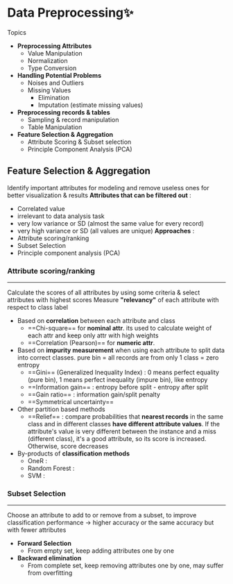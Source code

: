 # Data Preprocessing✨
Topics
- **Preprocessing Attributes**
	- Value Manipulation
	- Normalization
	- Type Conversion
- **Handling Potential Problems**
	- Noises and Outliers
	- Missing Values
		- Elimination
		- Imputation (estimate missing values)
- **Preprocessing records & tables**
	- Sampling & record manipulation
	- Table Manipulation
- **Feature Selection & Aggregation**
	- Attribute Scoring & Subset selection
	- Principle Component Analysis (PCA)

## Feature Selection & Aggregation
Identify important attributes for modeling and remove useless ones for better visualization & results
**Attributes that can be filtered out** :
- Correlated value
- irrelevant to data analysis task
- very low variance or SD (almost the same value for every record)
- very high variance or SD (all values are unique)
**Approaches** : 
- Attribute scoring/ranking
- Subset Selection
- Principle component analysis (PCA)
### Attribute scoring/ranking
 ---
 Calculate the scores of all attributes by using some criteria & select attributes with highest scores
 Measure **"relevancy"** of each attribute with respect to class label
 - Based on **correlation** between each attribute and class
	 - ==Chi-square== for **nominal attr**. its used to calculate weight of each attr and keep only attr with high weights
	 - ==Correlation (Pearson)== for **numeric attr**. 
 - Based on **impurity measurement** when using each attribute to split data into correct classes. pure bin = all records are from only 1 class = zero entropy
	 - ==Gini== (Generalized Inequality Index) : 0 means perfect equality (pure bin), 1 means perfect inequality (impure bin), like entropy
	 - ==Information gain== : entropy before split - entropy after split
	 - ==Gain ratio== : information gain/split penalty
	 - ==Symmetrical uncertainty== 
 - Other partition based methods
	 - ==Relief== : compare probabilities that **nearest records** in the same class and in different classes **have different attribute values**. If the attribute's value is very different between the instance and a miss (different class), it's a good attribute, so its score is increased. Otherwise, score decreases
 - By-products of **classification methods**
	 - OneR : 
	 - Random Forest :
	 - SVM : 
	 
### Subset Selection
---
Choose an attribute to add to or remove from a subset, to improve classification performance -> higher accuracy or the same accuracy but with fewer attributes
- **Forward Selection** 
	- From empty set, keep adding attributes one by one
- **Backward elimination**
	- From complete set, keep removing attributes one by one, may suffer from overfitting